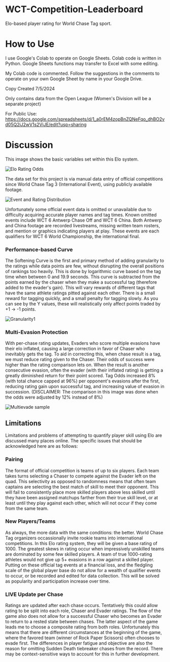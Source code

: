 # WCT-Competition-Leaderboard
Elo-based player rating for World Chase Tag sport.

# How to Use

I use Google's Colab to operate on Google Sheets. Colab code is written in Python. Google Sheets functions may transfer to Excel with some editing.

My Colab code is commented. Follow the suggestions in the comments to operate on your own Google Sheet by name in your Google Drive.

Copy Created 7/5/2024

Only contains data from the Open League (Women's Division will be a separate project)

For Public Use: https://docs.google.com/spreadsheets/d/1_a0rEM4zopBnZQNeFqo_dhBO2vd05Q2iJ2wV1s2ViJE/edit?usp=sharing

# Discussion

This image shows the basic variables set within this Elo system.

![Elo Rating Odds](https://github.com/mhummel06/WCT-Competition-Leaderboard/assets/16521298/8b314336-ecad-442b-bccb-ff6f56793172)


The data set for this project is via manual data entry of official competitions since World Chase Tag 3 (International Event), using publicly available footage.

![Event and Rating Distribution](https://github.com/mhummel06/WCT-Competition-Leaderboard/assets/16521298/3955f110-d64f-499f-837f-62082653b87d)

Unfortunately some official event data is omitted or unavailable due to difficulty acquiring accurate player names and tag times. Known omitted events include WCT 6 Antwerp Chase Off and WCT 6 China. Both Antwerp and China footage are recorded livestreams, missing written team rosters, and mention or graphics indicating players at play. These events are each qualifiers for WCT 6 World Championship, the international final.

### Performance-based Curve
The Softening Curve is the first and primary method of adding granularity to the ratings while data points are few, without disrupting the overall positions of rankings too heavily. This is done by logarithmic curve based on the tag time when between 0 and 19.9 seconds. This curve is subtracted from the points earned by the chaser when they make a successful tag (therefore added to the evader's gain). This will vary rewards of different tags that have the same athlete ratings pitted against each other. There is a small reward for tagging quickly, and a small penalty for tagging slowly. As you can see by the Y values, these will realistically only affect points traded by +1 -> -1 points.

![Granularity1](https://github.com/mhummel06/WCT-Competition-Leaderboard/assets/16521298/821a869f-afd9-4947-89b0-bc4698c7e131)

### Multi-Evasion Protection
With per-chase rating updates, Evaders who score multiple evasions have their elo inflated, causing a large correction in favor of Chaser who inevitably gets the tag. To aid in correcting this, when chase result is a tag, we must reduce rating given to the Chaser. Their odds of success were higher than the rating comparison lets on. When the result is another consecutive evasion, often the evader (with their inflated rating) is getting a greatly diminished return for their point scored. Tag Odds increased 8% (with total chance capped at 96%) per opponent's evasions after the first, reducing rating gain upon successful tag, and increasing value of evasion in succession. (DISCLAIMER: The comparison in this image was done when the odds were adjusted by 12% instead of 8%)

![Multievade sample](https://github.com/mhummel06/WCT-Competition-Leaderboard/assets/16521298/dd1ed993-a2c9-4402-ad92-5b86508b44a1)


## Limitations

Limitations and problems of attempting to quantify player skill using Elo are discussed many places online. The specific issues that should be acknowledged here are as follows:

### Pairing

The format of official competition is teams of up to six players. Each team takes turns selecting a Chaser to compete against the Evader left on the quad. This selectivity as opposed to randomness means that often team captains are selecting the best match of skill to meet their opponent. This will fail to consistently place more skilled players above less skilled until they have been assigned matchups farther from their true skill level, or at least until they play against each other, which will not occur if they come from the same team.


### New Players/Teams

As always, the more data with the same conditions: the better. World Chase Tag organizers occassionally invite rookie teams into international competitions. In this Elo rating system, they will be given a base rating of 1000. The greatest skews in rating occur when impressively unskilled teams are dominated by some few skilled players. A team of true 1000-rating athletes would not give up 5+ evasions in a row against a skilled player. Putting on these official tag events at a financial loss, and the fledgling scale of the global player base do not allow for a wealth of qualifier events to occur, or be recorded and edited for data collection. This will be solved as popularity and participation increase over time.


### LIVE Update per Chase

Ratings are updated after each chase occurs. Tentatively this could allow rating to be split into each role, Chaser and Evader ratings. The flow of the game also does not allow for a successful Chaser who becomes an Evader to return to a rested state between chases. The latter aspect of the game leads me to choose a composite rating from both roles. Unfortunately this means that there are different circumstances at the beginning of the game, where the favored team (winner of Rock Paper Scissors) often chooses to evade first. The differences in player fatigue and objective are also the reason for omitting Sudden Death tiebreaker chases from the record. There may be context-sensitive ways to account for this in further development.
